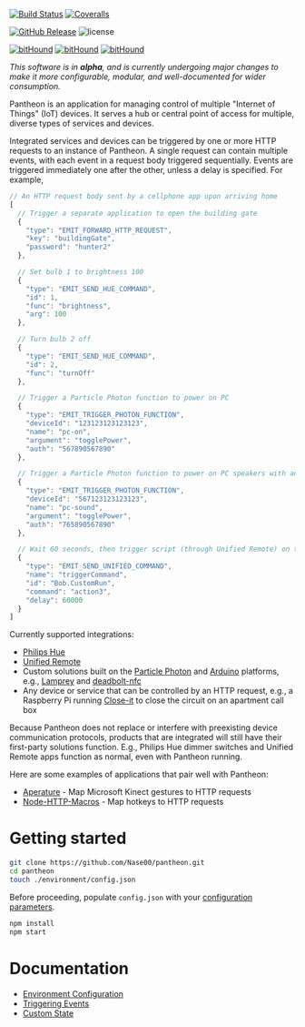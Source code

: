 [![Build Status](https://img.shields.io/travis/Nase00/pantheon/master.svg?style=flat-square)](https://travis-ci.org/Nase00/pantheon)
[![Coveralls](https://img.shields.io/coveralls/Nase00/pantheon.svg?style=flat-square)](https://coveralls.io/github/Nase00/pantheon)

[![GitHub Release](https://img.shields.io/github/release/Nase00/pantheon.svg?style=flat-square)](https://github.com/Nase00/pantheon/releases)
![license](https://img.shields.io/github/license/Nase00/pantheon.svg?style=flat-square)

[![bitHound](https://img.shields.io/bithound/dependencies/github/nase00/pantheon.svg?style=flat-square)](https://www.bithound.io/github/Nase00/pantheon/master/dependencies/npm)
[![bitHound](https://img.shields.io/bithound/devDependencies/github/nase00/pantheon.svg?style=flat-square)](https://www.bithound.io/github/Nase00/pantheon/master/dependencies/npm)
[![bitHound](https://img.shields.io/bithound/code/github/Nase00/pantheon.svg?style=flat-square)](https://www.bithound.io/github/Nase00/pantheon/master/files)

*This software is in **alpha**,
and is currently undergoing major changes to make it more configurable, modular, and well-documented for wider consumption.*

Pantheon is an application for managing control of multiple "Internet of Things" (IoT) devices.
It serves a hub or central point of access for multiple, diverse types of services and devices.

Integrated services and devices can be triggered by one or more HTTP requests to an instance of Pantheon.
A single request can contain multiple events, with each event in a request body triggered sequentially.
Events are triggered immediately one after the other, unless a delay is specified.
For example,

```js
// An HTTP request body sent by a cellphone app upon arriving home
[
  // Trigger a separate application to open the building gate
  {
    "type": "EMIT_FORWARD_HTTP_REQUEST",
    "key": "buildingGate",
    "password": "hunter2"
  },

  // Set bulb 1 to brightness 100
  {
    "type": "EMIT_SEND_HUE_COMMAND",
    "id": 1,
    "func": "brightness",
    "arg": 100
  },

  // Turn bulb 2 off
  {
    "type": "EMIT_SEND_HUE_COMMAND",
    "id": 2,
    "func": "turnOff"
  },

  // Trigger a Particle Photon function to power on PC
  {
    "type": "EMIT_TRIGGER_PHOTON_FUNCTION",
    "deviceId": "123123123123123",
    "name": "pc-on",
    "argument": "togglePower",
    "auth": "567890567890"
  },

  // Trigger a Particle Photon function to power on PC speakers with an IR transmitter
  {
    "type": "EMIT_TRIGGER_PHOTON_FUNCTION",
    "deviceId": "567123123123123",
    "name": "pc-sound",
    "argument": "togglePower",
    "auth": "765890567890"
  },

  // Wait 60 seconds, then trigger script (through Unified Remote) on the PC to open and play music
  {
    "type": "EMIT_SEND_UNIFIED_COMMAND",
    "name": "triggerCommand",
    "id": "Bob.CustomRun",
    "command": "action3",
    "delay": 60000
  }
]
```

Currently supported integrations:

* [Philips Hue](http://www2.meethue.com/en-us/)
* [Unified Remote](https://www.unifiedremote.com/)
* Custom solutions built on the [Particle Photon](particle.io) and [Arduino](https://www.arduino.cc/) platforms,
e.g., [Lamprey](https://github.com/Nase00/lamprey) and [deadbolt-nfc](https://github.com/Nase00/deadbolt-nfc)
* Any device or service that can be controlled by an HTTP request, e.g.,
a Raspberry Pi running [Close-it](https://github.com/Nase00/close-it) to close the circuit on an apartment call box

Because Pantheon does not replace or interfere with preexisting device communication protocols,
products that are integrated will still have their first-party solutions function.
E.g., Philips Hue dimmer switches and Unified Remote apps function as normal, even with Pantheon running.

Here are some examples of applications that pair well with Pantheon:
* [Aperature](https://github.com/Nase00/aperature) - Map Microsoft Kinect gestures to HTTP requests
* [Node-HTTP-Macros](https://github.com/Nase00/node-http-macros) - Map hotkeys to HTTP requests

# Getting started
```bash
git clone https://github.com/Nase00/pantheon.git
cd pantheon
touch ./environment/config.json
```

Before proceeding, populate `config.json` with your [configuration parameters](./environment/README.md).

```bash
npm install
npm start
```

# Documentation
* [Environment Configuration](./environment/README.md)
* [Triggering Events](./docs/events.md)
* [Custom State](./docs/state.md)
